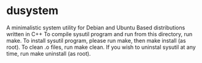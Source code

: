 # dusystem
A minimalistic system utility for Debian and Ubuntu Based distributions written in C++
To compile sysutil program and run from this directory, run make.
To install sysutil program, please run make, then make install (as root).
To clean .o files, run make clean.
If you wish to uninstal sysutil at any time, run make uninstall (as root).
